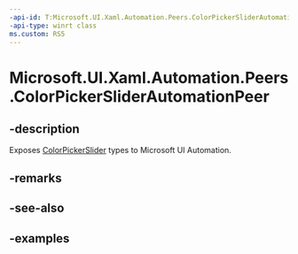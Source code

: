 ```yaml
---
-api-id: T:Microsoft.UI.Xaml.Automation.Peers.ColorPickerSliderAutomationPeer
-api-type: winrt class
ms.custom: RS5
---
```

<!-- Class syntax.
public class ColorPickerSliderAutomationPeer : SliderAutomationPeer, SliderAutomationPeer
-->

# Microsoft.UI.Xaml.Automation.Peers.ColorPickerSliderAutomationPeer

## -description

Exposes [ColorPickerSlider](../microsoft.ui.xaml.controls.primitives/colorpickerslider.md) types to Microsoft UI Automation.  

## -remarks

## -see-also

## -examples
